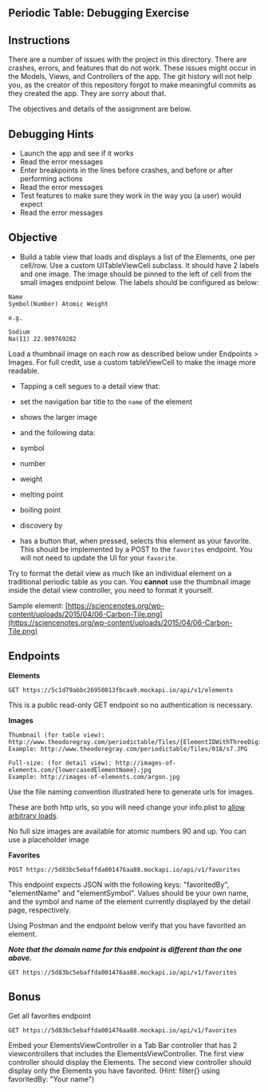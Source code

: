 
## Periodic Table: Debugging Exercise

## Instructions
There are a number of issues with the project in this directory. There are crashes, errors, and features that do not work. These issues might occur in the Models, Views, and Controllers of the app. The git history will not help you, as the creator of this repository forgot to make meaningful commits as they created the app. They are sorry about that.

The objectives and details of the assignment are below.


## Debugging Hints

- Launch the app and see if it works
- Read the error messages
- Enter breakpoints in the lines before crashes, and before or after performing actions
- Read the error messages
- Test features to make sure they work in the way you (a user) would expect
- Read the error messages


## Objective

* Build a table view that loads and displays a list of the Elements, one per cell/row. Use a custom UITableViewCell subclass.  It should have 2 labels and one image.  The image should be pinned to the left of cell from the small images endpoint below.  The labels should be configured as below:

```
Name
Symbol(Number) Atomic Weight

e.g.

Sodium
Na(11) 22.989769282
```

Load a thumbnail image on each row as described below under Endpoints > Images.  For full credit, use a custom tableViewCell to make the image more readable.

* Tapping a cell segues to a detail view that:
* set the navigation bar title to the ```name``` of the element
* shows the larger image 
* and the following data:
* symbol
* number
* weight
* melting point
* boiling point
* discovery by

* has a button that, when pressed, selects this element as your favorite. This
should be implemented by a POST to the ```favorites``` endpoint. You will not need to update the UI for your `favorite`.


Try to format the detail view as much like an individual element on a traditional periodic table as you can. You **cannot** use the thumbnail image inside the detail view controller, you need to format it yourself.

Sample element: [https://sciencenotes.org/wp-content/uploads/2015/04/06-Carbon-Tile.png](https://sciencenotes.org/wp-content/uploads/2015/04/06-Carbon-Tile.png)

## Endpoints

**Elements**

```
GET https://5c1d79abbc26950013fbcaa9.mockapi.io/api/v1/elements
```

This is a public read-only GET endpoint so no authentication is necessary.

**Images**

```
Thumbnail (for table view): http://www.theodoregray.com/periodictable/Tiles/{ElementIDWithThreeDigits}/s7.JPG
Example: http://www.theodoregray.com/periodictable/Tiles/018/s7.JPG

Full-size: (for detail view): http://images-of-elements.com/{lowercasedElementName}.jpg
Example: http://images-of-elements.com/argon.jpg
```

Use the file naming convention illustrated here to generate urls for images.

These are both http urls, so you will need change your info.plist to [allow arbitrary loads](https://stackoverflow.com/questions/31254725/transport-security-has-blocked-a-cleartext-http).

No full size images are available for atomic numbers 90 and up. You can use a placeholder image

**Favorites**

```
POST https://5d83bc5ebaffda001476aa88.mockapi.io/api/v1/favorites
```

This endpoint expects JSON with the following keys: "favoritedBy", "elementName" and "elementSymbol".
Values should be your own name, and the symbol and name of the element currently displayed by the detail page, respectively.

Using Postman and the endpoint below verify that you have favorited an element. 

*****Note that the domain name for this endpoint is different than the one above.*****
```
GET https://5d83bc5ebaffda001476aa88.mockapi.io/api/v1/favorites
```

## Bonus 

Get all favorites endpoint
```
GET https://5d83bc5ebaffda001476aa88.mockapi.io/api/v1/favorites
```

Embed your ElementsViewController in a Tab Bar controller that has 2 viewcontrollers that includes the ElementsViewController. The first view controller should display the Elements. The second view controller should display only the Elements you have favorited. (Hint: filter{} using favoritedBy: "Your name")
